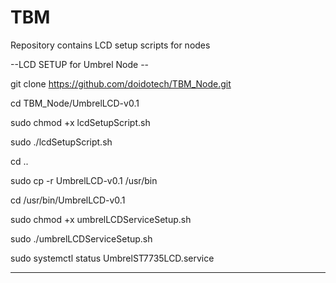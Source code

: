 # TBM
Repository contains LCD setup scripts for nodes

--LCD SETUP for Umbrel Node --

git clone https://github.com/doidotech/TBM_Node.git

cd TBM_Node/UmbrelLCD-v0.1

sudo chmod +x lcdSetupScript.sh

sudo ./lcdSetupScript.sh

cd ..

sudo cp -r UmbrelLCD-v0.1 /usr/bin

cd /usr/bin/UmbrelLCD-v0.1

sudo chmod +x umbrelLCDServiceSetup.sh

sudo ./umbrelLCDServiceSetup.sh

sudo systemctl status UmbrelST7735LCD.service

************************************************
